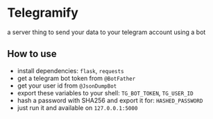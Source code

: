 # Telegramify
a server thing to send your data to your telegram account using a bot

## How to use
- install dependencies: `flask`, `requests`
- get a telegram bot token from `@BotFather`
- get your user id from `@JsonDumpBot`
- export these variables to your shell: `TG_BOT_TOKEN`, `TG_USER_ID`
- hash a password with SHA256 and export it for: `HASHED_PASSWORD`
- just run it and available on `127.0.0.1:5000`